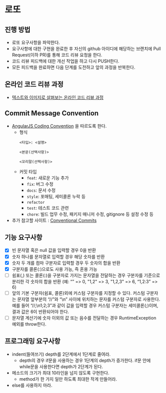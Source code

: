 # 로또
## 진행 방법
* 로또 요구사항을 파악한다.
* 요구사항에 대한 구현을 완료한 후 자신의 github 아이디에 해당하는 브랜치에 Pull Request(이하 PR)를 통해 코드 리뷰 요청을 한다.
* 코드 리뷰 피드백에 대한 개선 작업을 하고 다시 PUSH한다.
* 모든 피드백을 완료하면 다음 단계를 도전하고 앞의 과정을 반복한다.

## 온라인 코드 리뷰 과정
* [텍스트와 이미지로 살펴보는 온라인 코드 리뷰 과정](https://github.com/next-step/nextstep-docs/tree/master/codereview)

## Commit Message Convention
* [AngularJS Coding Convention](https://gist.github.com/stephenparish/9941e89d80e2bc58a153) 을 따르도록 한다.
  * 형식
    ```
    <타입>: <설명>
    
    <본문(선택사항)>
    
    <꼬리말(선택사항)>
    ```
  * 커밋 타입
    * `feat`: 새로운 기능 추가
    * `fix`: 버그 수정
    * `docs`: 문서 수정
    * `style`: 포매팅, 세미콜론 누락 등
    * `refactor`
    * `test`: 테스트 코드 관련
    * `chore`: 빌드 업무 수정, 패키지 매니저 수정, gitignore 등 설정 수정 등 
* 추가 참고할 사이트 : [Conventional Commits](https://www.conventionalcommits.org/ko/v1.0.0-beta.4/)

## 기능 요구사항
- [x] 빈 문자열 혹은 null 값을 입력할 경우 0을 반환
- [x] 숫자 하나를 문자열로 입력할 경우 해당 숫자를 반환
- [x] 숫자 두 개를 컴마 구분자로 입력할 경우 두 숫자의 합을 반환
- [x] 구분자를 콜론(:)으로도 사용 가능, 즉 혼용 가능
- [ ] 쉼표(,) 또는 콜론(:)을 구분자로 가지는 문자열을 전달하는 경우 구분자를 기준으로 분리한 각 숫자의 합을 반환 (예: “” => 0, "1,2" => 3, "1,2,3" => 6, “1,2:3” => 6)
- [ ] 앞의 기본 구분자(쉼표, 콜론)외에 커스텀 구분자를 지정할 수 있다. 커스텀 구분자는 문자열 앞부분의 “//”와 “\n” 사이에 위치하는 문자를 커스텀 구분자로 사용한다. 예를 들어 “//;\n1;2;3”과 같이 값을 입력할 경우 커스텀 구분자는 세미콜론(;)이며, 결과 값은 6이 반환되어야 한다.
- [ ] 문자열 계산기에 숫자 이외의 값 또는 음수를 전달하는 경우 RuntimeException 예외를 throw한다.

## 프로그래밍 요구사항
* indent(들여쓰기) depth를 2단계에서 1단계로 줄여라.
  * depth의 경우 if문을 사용하는 경우 1단계의 depth가 증가한다. if문 안에 while문을 사용한다면 depth가 2단계가 된다.
* 메소드의 크기가 최대 10라인을 넘지 않도록 구현한다.
  * method가 한 가지 일만 하도록 최대한 작게 만들어라.
* else를 사용하지 마라.
